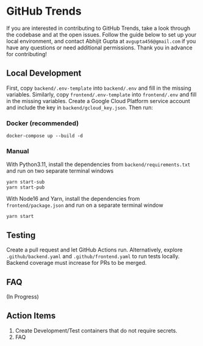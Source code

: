 # GitHub Trends

If you are interested in contributing to GitHub Trends, take a look through the codebase and at the open issues. Follow the guide below to set up your local environment, and contact Abhijit Gupta at `avgupta456@gmail.com` if you have any questions or need additional permissions. Thank you in advance for contributing!

## Local Development

First, copy `backend/.env-template` into `backend/.env` and fill in the missing variables. Similarly, copy `frontend/.env-template` into `frontend/.env` and fill in the missing variables. Create a Google Cloud Platform service account and include the key in `backend/gcloud_key.json`. Then run:

### Docker (recommended)

```
docker-compose up --build -d
```

### Manual

With Python3.11, install the dependencies from `backend/requirements.txt` and run on two separate terminal windows

```
yarn start-sub
yarn start-pub
```

With Node16 and Yarn, install the dependencies from `frontend/package.json` and run on a separate terminal window

```
yarn start
```

## Testing

Create a pull request and let GitHub Actions run. Alternatively, explore `.github/backend.yaml` and `.github/frontend.yaml` to run tests locally. Backend coverage must increase for PRs to be merged.

## FAQ

(In Progress)

## Action Items

1. Create Development/Test containers that do not require secrets.
2. FAQ
